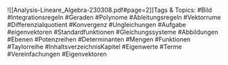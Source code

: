 
![[Analysis-Lineare_Algebra-230308.pdf#page=2]]Tags & Topics:
   #Bild
   #Integrationsregeln
   #Geraden
   #Polynome
   #Ableitungsregeln
   #Vektorrume
   #Differenzialquotient
   #Konvergenz
   #Ungleichungen
   #Aufgabe
   #eigenvektoren
   #Standardfunktionen
   #Gleichungssysteme
   #Abbildungen
   #Ebenen
   #Potenzreihen
   #Determinanten
   #Mengen
   #Funktionen
   #Taylorreihe
   #InhaltsverzeichnisKapitel
   #Eigenwerte
   #Terme
   #Vereinfachungen
   #Eigenvektoren
